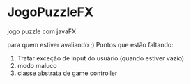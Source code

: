 # JogoPuzzleFX
jogo puzzle com javaFX

para quem estiver avaliando ;)
Pontos que estão faltando:
1. Tratar exceção de input do usuário (quando estiver vazio)
2. modo maluco
3. classe abstrata de game controller 
